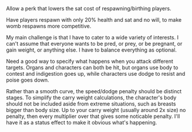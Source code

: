 Allow a perk that lowers the sat cost of respawning/birthing players.

Have players respawn with only 20% health and sat and no will, to make womb
respawns more competitive.

My main challenge is that I have to cater to a wide variety of interests. I
can't assume that everyone wants to be pred, or prey, or be pregnant, or gain
weight, or anything else. I have to balance everything as optional.

Need a good way to specify what happens when you attack different targets.
Organs and characters can both be hit, but organs use body to contest and
indigestion goes up, while characters use dodge to resist and poise goes down.

Rather than a smooth curve, the speed/dodge penalty should be distinct stages.
To simplify the carry weight calculations, the character's body should not be
included aside from extreme situations, such as breasts bigger than body size.
Up to your carry weight (usually around 2x size) no penalty, then every
multiplier over that gives some noticable penalty. I'll have it as a status
effect to make it obvious what's happening.
